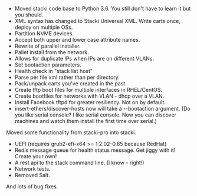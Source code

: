 
* Moved stacki code base to Python 3.6. You still don't have to learn it but you should.
* XML syntax has changed to Stacki Universal XML. Write carts once, deploy on multiple OSs.
* Partition NVME devices.
* Accept both upper and lower case attribute names.
* Rewrite of parallel installer.
* Pallet install from the network.
* Allows for duplicate IPs when IPs are on different VLANs.
* Set bootaction parameters.
* Health check in "stack list host"
* Parse per file xml rather than per directory.
* Pack/unpack carts you've created in the past.
* Create tftp boot files for multiple interfaces in RHEL/CentOS.
* Create bootfiles for networks with VLAN - dhcp over a VLAN.
* Install Facebook tftpd for greater resiliency. Not on by default.
* insert-ethers/discover-hosts now will take a --bootaction argument. (Do you like serial console? I like serial console. Now you can discover machines and watch them install the first time over serial.)

Moved some functionality from stacki-pro into stacki.

* UEFI (requires grub2-efi-x64 >= 1:2.02-0.65 because RedHat)
* Redis message queue for health status message. Get jiggy with it! Create your own!
* A rest api to the stack command line. (I know - right!)
* Network tests.
* Removed Salt.

And lots of bug fixes.
